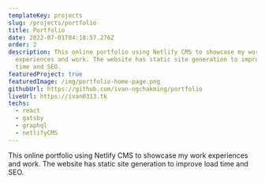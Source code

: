 ```yaml
---
templateKey: projects
slug: /projects/portfolio
title: Portfolio
date: 2022-07-01T04:18:57.276Z
order: 2
description: This online portfolio using Netlify CMS to showcase my work
  experiences and work. The website has static site generation to improve load
  time and SEO.
featuredProject: true
featuredImage: /img/portfolio-home-page.png
githubUrl: https://github.com/ivan-ngchakming/portfolio
liveUrl: https://ivan0313.tk
techs:
  - react
  - gatsby
  - graphql
  - netlifyCMS
---
```


This online portfolio using Netlify CMS to showcase my work experiences and work. The website has static site generation to improve load time and SEO.
